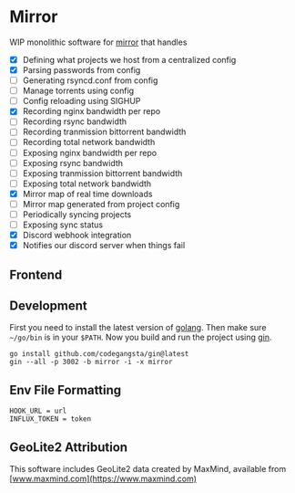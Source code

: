 # Mirror

WIP monolithic software for [mirror](https://mirror.clarkson.edu) that handles
- [x] Defining what projects we host from a centralized config
- [x] Parsing passwords from config
- [ ] Generating rsyncd.conf from config
- [ ] Manage torrents using config
- [ ] Config reloading using SIGHUP
- [x] Recording nginx bandwidth per repo
- [ ] Recording rsync bandwidth
- [ ] Recording tranmission bittorrent bandwidth
- [ ] Recording total network bandwidth
- [ ] Exposing nginx bandwidth per repo
- [ ] Exposing rsync bandwidth
- [ ] Exposing tranmission bittorrent bandwidth
- [ ] Exposing total network bandwidth
- [x] Mirror map of real time downloads
- [ ] Mirror map generated from project config
- [ ] Periodically syncing projects
- [ ] Exposing sync status
- [x] Discord webhook integration
- [x] Notifies our discord server when things fail

## Frontend


## Development

First you need to install the latest version of [golang](https://golang.org/doc/install). Then make sure `~/go/bin` is in your `$PATH`. Now you build and run the project using [gin](https://github.com/codegangsta/gin).

```
go install github.com/codegangsta/gin@latest
gin --all -p 3002 -b mirror -i -x mirror
```

## Env File Formatting
```
HOOK_URL = url
INFLUX_TOKEN = token
```

## GeoLite2 Attribution

This software includes GeoLite2 data created by MaxMind, available from [www.maxmind.com](https://www.maxmind.com)